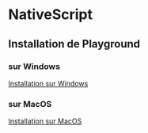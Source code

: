 # NativeScript 


## Installation de Playground

### sur Windows

[Installation sur Windows](Windows.md)

### sur MacOS

[Installation sur MacOS](MacOS.md)


